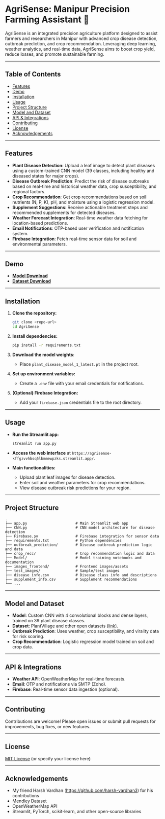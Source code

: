# AgriSense: Manipur Precision Farming Assistant 🌱

AgriSense is an integrated precision agriculture platform designed to assist farmers and researchers in Manipur with advanced crop disease detection, outbreak prediction, and crop recommendation. Leveraging deep learning, weather analytics, and real-time data, AgriSense aims to boost crop yield, reduce losses, and promote sustainable farming.

---

## Table of Contents

- [Features](#features)
- [Demo](#demo)
- [Installation](#installation)
- [Usage](#usage)
- [Project Structure](#project-structure)
- [Model and Dataset](#model-and-dataset)
- [API & Integrations](#api--integrations)
- [Contributing](#contributing)
- [License](#license)
- [Acknowledgements](#acknowledgements)

---

## Features

- **Plant Disease Detection**: Upload a leaf image to detect plant diseases using a custom-trained CNN model (39 classes, including healthy and diseased states for major crops).
- **Disease Outbreak Prediction**: Predict the risk of disease outbreaks based on real-time and historical weather data, crop susceptibility, and regional factors.
- **Crop Recommendation**: Get crop recommendations based on soil nutrients (N, P, K), pH, and moisture using a logistic regression model.
- **Supplement Suggestions**: Receive actionable treatment steps and recommended supplements for detected diseases.
- **Weather Forecast Integration**: Real-time weather data fetching for location-based predictions.
- **Email Notifications**: OTP-based user verification and notification system.
- **Firebase Integration**: Fetch real-time sensor data for soil and environmental parameters.

---

## Demo

- **[Model Download](https://drive.google.com/file/d/1ieQZquso2Quik18msmVVE7xtwhr6-Adz/view?usp=sharing)**
- **[Dataset Download](https://data.mendeley.com/datasets/tywbtsjrjv/1)**

---

## Installation

1. **Clone the repository:**
   ```bash
   git clone <repo-url>
   cd AgriSense
   ```

2. **Install dependencies:**
   ```bash
   pip install -r requirements.txt
   ```

3. **Download the model weights:**
   - Place `plant_disease_model_1_latest.pt` in the project root.

4. **Set up environment variables:**
   - Create a `.env` file with your email credentials for notifications.

5. **(Optional) Firebase Integration:**
   - Add your `firebase.json` credentials file to the root directory.

---

## Usage

- **Run the Streamlit app:**
  ```bash
  streamlit run app.py
  ```
- **Access the web interface** at `https://agrisense-kffgzvvhbsq5lbmmewpzks.streamlit.app/`.

- **Main functionalities:**
  - Upload plant leaf images for disease detection.
  - Enter soil and weather parameters for crop recommendations.
  - View disease outbreak risk predictions for your region.

---

## Project Structure

```
.
├── app.py                      # Main Streamlit web app
├── CNN.py                      # CNN model architecture for disease detection
├── Firebase.py                 # Firebase integration for sensor data
├── requirements.txt            # Python dependencies
├── outbreak_prediction/        # Disease outbreak prediction logic and data
├── crop_recc/                  # Crop recommendation logic and data
├── Model/                      # Model training notebooks and documentation
├── images_frontend/            # Frontend images/assets
├── test_images/                # Sample/test images
├── disease_info.csv            # Disease class info and descriptions
├── supplement_info.csv         # Supplement recommendations
└── ...
```

---

## Model and Dataset

- **Model**: Custom CNN with 4 convolutional blocks and dense layers, trained on 39 plant disease classes.
- **Dataset**: PlantVillage and other open datasets ([link](https://data.mendeley.com/datasets/tywbtsjrjv/1)).
- **Outbreak Prediction**: Uses weather, crop susceptibility, and virality data for risk scoring.
- **Crop Recommendation**: Logistic regression model trained on soil and crop data.

---

## API & Integrations

- **Weather API**: OpenWeatherMap for real-time forecasts.
- **Email**: OTP and notifications via SMTP (Zoho).
- **Firebase**: Real-time sensor data ingestion (optional).

---

## Contributing

Contributions are welcome! Please open issues or submit pull requests for improvements, bug fixes, or new features.

---

## License

[MIT License](LICENSE) (or specify your license here)

---

## Acknowledgements

- My friend Harsh Vardhan (https://github.com/harsh-vardhan3) for his contributions
- Mendley Dataset
- OpenWeatherMap API
- Streamlit, PyTorch, scikit-learn, and other open-source libraries

 
